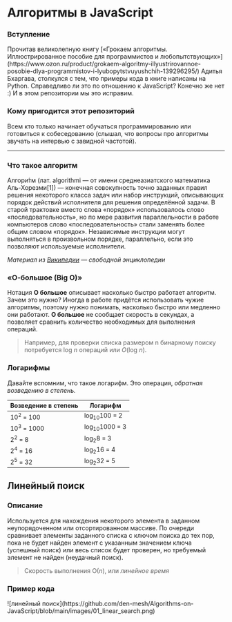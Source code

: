 <h1>Алгоритмы в JavaScript</h1>

<h3>Вступление</h3>
Прочитав великолепную книгу [«Грокаем алгоритмы. Иллюстрированное пособие для программистов и любопытствующих»](https://www.ozon.ru/product/grokaem-algoritmy-illyustrirovannoe-posobie-dlya-programmistov-i-lyubopytstvuyushchih-139296295/) Адитья Бхаргава, столкулся с тем, что примеры кода в книге написаны на Python. Справедливо ли это по отношению к JavaScript? Конечно же нет :) И в этом репозитории мы это исправим.

<h3>Кому пригодится этот репозиторий</h3>
Всем кто только начинает обучаться программированию или готовиться к собеседованию (слышал, что вопросы про алгоритмы звучать на интервью с завидной частотой).

---
<h3>Что такое алгоритм</h3>

Алгори́тм (лат. algorithmi — от имени среднеазиатского математика Аль-Хорезми[1]) — конечная совокупность точно заданных правил решения некоторого класса задач или набор инструкций, описывающих порядок действий исполнителя для решения определённой задачи. В старой трактовке вместо слова «порядок» использовалось слово «последовательность», но по мере развития параллельности в работе компьютеров слово «последовательность» стали заменять более общим словом «порядок». Независимые инструкции могут выполняться в произвольном порядке, параллельно, если это позволяют используемые исполнители.

_Материал из [Википедии](https://ru.wikipedia.org/wiki/Алгоритм) — свободной энциклопедии_

<h3>«О-большое (Big O)»</h3>

Нотация **О большое** описывает насколько быстро работает алгоритм. Зачем это нужно? Иногда в работе придётся использовать чужие алгоритмы, поэтому нужно понимать, насколько быстро или медленно они работают.
**О большое**  не сообщает скорость в секундах, а позволяет сравнить количество необходимых для выполнения операций. 

> Например, для проверки списка размером n бинарному поиску потребуется log _n_ операций или _O_(log _n_).

<h3>Логарифмы</h3>

Давайте вспомним, что такое логарифм. Это операция, _обратная возведению в степень._

| Возведение в степень | Логарифм |
| -------------------- | ----------|
| 10<sup>2</sup> = 100 | log<sub>10</sub>100 = 2 |
| 10<sup>3</sup> = 1000 | log<sub>10</sub>1000 = 3 |
| 2<sup>2</sup> = 8 | log<sub>2</sub>8 = 3 |
| 2<sup>4</sup> = 16 | log<sub>2</sub>16 = 4 |
| 2<sup>5</sup> = 32 | log<sub>2</sub>32 = 5 |

<h2>Линейный поиск</h2>

<h3>Описание</h3>
Используется для нахождения некоторого элемента в заданном неупорядоченном или отсортированном массиве.
По очереди сравнивает элементы заданного списка с ключом поиска до тех пор, пока не будет найден элемент с указанным значением ключа (успешный поиск) или весь список будет проверен, но требуемый элемент не найден (неудачный поиск).

> Скорость выполнения О(_n_), или _линейное время_

<h3>Пример кода</h3>
![линейный поиск](https://github.com/den-mesh/Algorithms-on-JavaScript/blob/main/images/01_linear_search.png)

